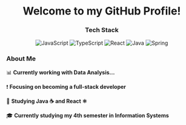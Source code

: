 <div align="center">
  <h1>Welcome to my GitHub Profile!</h1>
  
  <h3>Tech Stack</h3>
  <p>
    <img src="https://img.shields.io/badge/JavaScript-323330?style=plastic&logo=javascript&logoColor=F7DF1E" alt="JavaScript" />
    <img src="https://img.shields.io/badge/TypeScript-007ACC?style=plastic&logo=typescript&logoColor=white" alt="TypeScript" />
    <img src="https://img.shields.io/badge/React-20232A?style=plastic&logo=react&logoColor=61DAFB" alt="React" />
    <img src="https://img.shields.io/badge/Java-007396?style=plastic&logo=java&logoColor=white" alt="Java" />
    <img src="https://img.shields.io/badge/Spring-6DB33F?style=plastic&logo=spring&logoColor=white" alt="Spring" />
  </p>

  <div align="left" style="margin-top: 20px;">
    <h3>About Me</h3>
    <p>📊 <strong>Currently working with Data Analysis...</strong></p>
    <p>❗ <strong>Focusing on becoming a full-stack developer</strong></p>
    <p>📖 <strong>Studying Java ☕ and React ⚛️</strong></p>
    <p>🎓 <strong>Currently studying my 4th semester in Information Systems</strong></p>
  </div>
</div>
